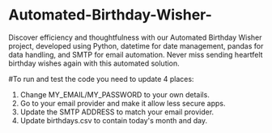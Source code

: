 # Automated-Birthday-Wisher-
Discover efficiency and thoughtfulness with our Automated Birthday Wisher project, developed using Python, datetime for date management, pandas for data handling, and SMTP for email automation. Never miss sending heartfelt birthday wishes again with this automated solution.

#To run and test the code you need to update 4 places:
1. Change MY_EMAIL/MY_PASSWORD to your own details.
2. Go to your email provider and make it allow less secure apps.
3. Update the SMTP ADDRESS to match your email provider.
4. Update birthdays.csv to contain today's month and day.
